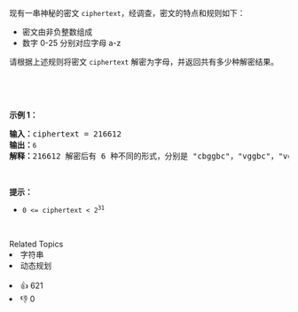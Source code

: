 <p>现有一串神秘的密文 <code>ciphertext</code>，经调查，密文的特点和规则如下：</p>

<ul> 
 <li>密文由非负整数组成</li> 
 <li>数字 0-25 分别对应字母 a-z</li> 
</ul>

<p>请根据上述规则将密文 <code>ciphertext</code> 解密为字母，并返回共有多少种解密结果。</p>

<p>&nbsp;</p>

<p>&nbsp;</p>

<p><strong>示例 1：</strong></p>

<pre>
<strong>输入：</strong>ciphertext = 216612
<strong>输出：</strong><span><code>6
</code></span><strong>解释：</strong>216612 解密后有 6 种不同的形式，分别是 "cbggbc"，"vggbc"，"vggm"，"cbggm"，"cqgbc" 和 "cqgm" </pre>

<p>&nbsp;</p>

<p><strong>提示：</strong></p>

<ul> 
 <li><code>0 &lt;= ciphertext &lt; 2<sup>31</sup></code></li> 
</ul>

<p>&nbsp;</p>

<div><div>Related Topics</div><div><li>字符串</li><li>动态规划</li></div></div><br><div><li>👍 621</li><li>👎 0</li></div>